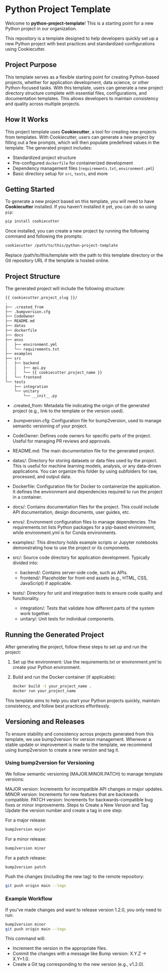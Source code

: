 # Python Project Template

Welcome to **python-project-template**! This is a starting point for a new Python project in our organization.

This repository is a template designed to help developers quickly set up a new Python project with best practices and standardized configurations using Cookiecutter. 

## Project Purpose

This template serves as a flexible starting point for creating Python-based projects, whether for application development, data science, or other Python-focused tasks. With this template, users can generate a new project directory structure complete with essential files, configurations, and documentation templates. This allows developers to maintain consistency and quality across multiple projects.

## How It Works

This project template uses **Cookiecutter**, a tool for creating new projects from templates. With Cookiecutter, users can generate a new project by filling out a few prompts, which will then populate predefined values in the template. The generated project includes:

- Standardized project structure
- Pre-configured `dockerfile` for containerized development
- Dependency management files (`requirements.txt`, `environment.yml`)
- Basic directory setup for `src`, `tests`, and more

## Getting Started

To generate a new project based on this template, you will need to have **Cookiecutter** installed. If you haven’t installed it yet, you can do so using `pip`:

```bash
pip install cookiecutter
```

Once installed, you can create a new project by running the following command and following the prompts:

```bash
cookiecutter /path/to/this/python-project-template
```

Replace /path/to/this/template with the path to this template directory or the Git repository URL if the template is hosted online.

## Project Structure
The generated project will include the following structure:

```bash
{{ cookiecutter.project_slug }}/
.
├── .created_from
├── .bumpversion.cfg
├── CodeOwner
├── README.md
├── datas
├── dockerfile
├── docs
├── envs
│   ├── environment.yml
│   └── requirements.txt
├── examples
├── src
│   ├── backend
│   │   ├── api.py
│   │   └── {{ cookiecutter.project_name }}
│   └── frontend
└── tests
    ├── integration
    └── unitary
        └── __init__.py
```

- .created_from: Metadata file indicating the origin of the generated project (e.g., link to the template or the version used).

- .bumpversion.cfg: Configuration file for bump2version, used to manage semantic versioning of your project.

- CodeOwner: Defines code owners for specific parts of the project. Useful for managing PR reviews and approvals.

- README.md: The main documentation file for the generated project.

- datas/: Directory for storing datasets or data files used by the project. This is useful for machine learning models, analysis, or any data-driven applications. You can organize this folder by using subfolders for raw, processed, and output data.

- Dockerfile: Configuration file for Docker to containerize the application. It defines the environment and dependencies required to run the project in a container.

- docs/: Contains documentation files for the project. This could include API documentation, design documents, user guides, etc.

- envs/: Environment configuration files to manage dependencies. The requirements.txt lists Python packages for a pip-based environment, while environment.yml is for Conda environments.

- examples/: This directory holds example scripts or Jupyter notebooks demonstrating how to use the project or its components.

- src/: Source code directory for application development. Typically divided into:

  - backend/: Contains server-side code, such as APIs.
  - frontend/: Placeholder for front-end assets (e.g., HTML, CSS, JavaScript) if applicable.
- tests/: Directory for unit and integration tests to ensure code quality and functionality.

  - integration/: Tests that validate how different parts of the system work together.
  - unitary/: Unit tests for individual components.

## Running the Generated Project
After generating the project, follow these steps to set up and run the project:

1. Set up the environment: Use the requirements.txt or environment.yml to create your Python environment.

2. Build and run the Docker container (if applicable):

    ```bash
    docker build -t your_project_name .
    docker run your_project_name
    ```

This template aims to help you start your Python projects quickly, maintain consistency, and follow best practices effortlessly.

## Versioning and Releases
To ensure stability and consistency across projects generated from this template, we use bump2version for version management. Whenever a stable update or improvement is made to the template, we recommend using bump2version to create a new version and tag it.

### Using bump2version for Versioning
We follow semantic versioning (MAJOR.MINOR.PATCH) to manage template versions:

MAJOR version: Increments for incompatible API changes or major updates.
MINOR version: Increments for new features that are backwards compatible.
PATCH version: Increments for backwards-compatible bug fixes or minor improvements.
Steps to Create a New Version and Tag
Update the version number and create a tag in one step:

For a major release:
```bash
bump2version major
```
For a minor release:
```bash
bump2version minor
```
For a patch release:
```bash
bump2version patch
```
Push the changes (including the new tag) to the remote repository:

```bash
git push origin main --tags
```

### Example Workflow
If you’ve made changes and want to release version 1.2.0, you only need to run:

```bash
bump2version minor
git push origin main --tags
```
This command will:

- Increment the version in the appropriate files.
- Commit the changes with a message like Bump version: X.Y.Z → X.Y+1.0.
- Create a Git tag corresponding to the new version (e.g., v1.2.0).